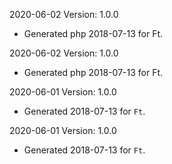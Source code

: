 2020-06-02 Version: 1.0.0
- Generated php 2018-07-13 for Ft.

2020-06-02 Version: 1.0.0
- Generated php 2018-07-13 for Ft.

2020-06-01 Version: 1.0.0
- Generated 2018-07-13 for `Ft`.

2020-06-01 Version: 1.0.0
- Generated 2018-07-13 for `Ft`.

